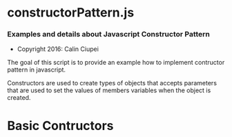 # constructorPattern.js
### Examples and details about Javascript Constructor Pattern

- Copyright 2016: Calin Ciupei

The goal of this script is to provide an example how to implement contructor pattern in javascript.

Constructors are used to create types of objects that accepts parameters that are used to set the values of members variables when the object is created.

Basic Contructors
=================